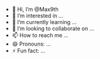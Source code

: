 - 👋 Hi, I’m @Max9th
- 👀 I’m interested in ...
- 🌱 I’m currently learning ...
- 💞️ I’m looking to collaborate on ...
- 📫 How to reach me ...
- 😄 Pronouns: ...
- ⚡ Fun fact: ...

<!---
Max9th/Max9th is a ✨ special ✨ repository because its `README.md` (this file) appears on your GitHub profile.
You can click the Preview link to take a look at your changes.
--->
